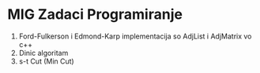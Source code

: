 # MIG Zadaci Programiranje

1. Ford-Fulkerson i Edmond-Karp implementacija so AdjList i AdjMatrix vo c++
2. Dinic algoritam
3. s-t Cut (Min Cut)
